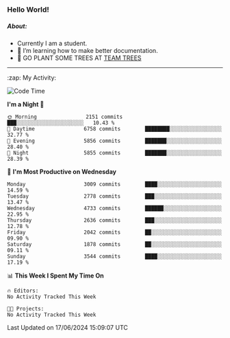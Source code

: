 ### Hello World!

##### About:
- Currently I am a student.
- 🌱 I’m learning how to make better documentation.
- 🌱 GO PLANT SOME TREES AT [TEAM TREES](https://teamtrees.org/)

---
  <summary>:zap: My Activity:</summary>
  
<!--START_SECTION:waka-->
![Code Time](http://img.shields.io/badge/Code%20Time-1%2C377%20hrs%2025%20mins-blue)

**I'm a Night 🦉** 

```text
🌞 Morning                2151 commits        ███░░░░░░░░░░░░░░░░░░░░░░   10.43 % 
🌆 Daytime                6758 commits        ████████░░░░░░░░░░░░░░░░░   32.77 % 
🌃 Evening                5856 commits        ███████░░░░░░░░░░░░░░░░░░   28.40 % 
🌙 Night                  5855 commits        ███████░░░░░░░░░░░░░░░░░░   28.39 % 
```
📅 **I'm Most Productive on Wednesday** 

```text
Monday                   3009 commits        ████░░░░░░░░░░░░░░░░░░░░░   14.59 % 
Tuesday                  2778 commits        ███░░░░░░░░░░░░░░░░░░░░░░   13.47 % 
Wednesday                4733 commits        ██████░░░░░░░░░░░░░░░░░░░   22.95 % 
Thursday                 2636 commits        ███░░░░░░░░░░░░░░░░░░░░░░   12.78 % 
Friday                   2042 commits        ██░░░░░░░░░░░░░░░░░░░░░░░   09.90 % 
Saturday                 1878 commits        ██░░░░░░░░░░░░░░░░░░░░░░░   09.11 % 
Sunday                   3544 commits        ████░░░░░░░░░░░░░░░░░░░░░   17.19 % 
```


📊 **This Week I Spent My Time On** 

```text
🔥 Editors: 
No Activity Tracked This Week

🐱‍💻 Projects: 
No Activity Tracked This Week
```


 Last Updated on 17/06/2024 15:09:07 UTC
<!--END_SECTION:waka-->
